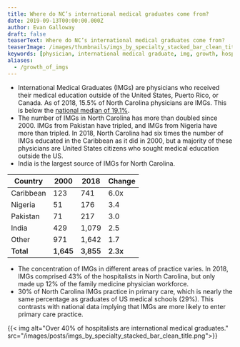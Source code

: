 ```yaml
---
title: Where do NC’s international medical graduates come from?
date: 2019-09-13T00:00:00.000Z
author: Evan Galloway
draft: false
teaserText: Where do NC’s international medical graduates come from?
teaserImage: /images/thumbnails/imgs_by_specialty_stacked_bar_clean_title.jpg
keywords: [physician, international medical graduate, img, growth, hospitalist]
aliases:
  - /growth_of_imgs
---
```



* International Medical Graduates (IMGs) are physicians who received their medical education outside of the United States, Puerto Rico, or Canada. As of 2018, 15.5% of North Carolina physicians are IMGs. This is below the [national median of 19.1%](https://www.aamc.org/data/workforce/reports/484392/2017-state-physician-workforce-data-report.html).
* The number of IMGs in North Carolina has more than doubled since 2000. IMGs from Pakistan have tripled, and IMGs from Nigeria have more than tripled. In 2018, North Carolina had six times the number of IMGs educated in the Caribbean as it did in 2000, but a majority of these physicians are United States citizens who sought medical education outside the US. 
* India is the largest source of IMGs for North Carolina.

<table class="table">
   <thead>
      <th data-key="country" class="column-type-string ">
         Country
      </th>
      <th data-key="2000" class="has-text-right">
         2000
      </th>
      <th data-key="2018" class="has-text-right ">
         2018
      </th>
      <th data-key="change" class="has-text-right ">
         Change
      </th>
   </thead>
   <tbody>
      <tr>
         <td class="cell-type-string">Caribbean</td>
         <td class="has-text-right">123</td>
         <td class="has-text-right">741</td>
         <td class="has-text-right">6.0x</td>
      </tr>
      <tr>
         <td class="cell-type-string">Nigeria</td>
         <td class="has-text-right">51</td>
         <td class="has-text-right">176</td>
         <td class="has-text-right">3.4&nbsp;</td>
      </tr>
      <tr>
         <td class="cell-type-string">Pakistan</td>
         <td class="has-text-right">71</td>
         <td class="has-text-right">217</td>
         <td class="has-text-right">3.0&nbsp;</td>
      </tr>
      <tr>
         <td class="cell-type-string">India</td>
         <td class="has-text-right">429</td>
         <td class="has-text-right">1,079</td>
         <td class="has-text-right">2.5&nbsp;</td>
      </tr>
            <tr>
         <td class="cell-type-string">Other</td>
         <td class="has-text-right">971</td>
         <td class="has-text-right">1,642</td>
         <td class="has-text-right">1.7&nbsp;</td>
      </tr>
      <tr style="font-weight:600;">
         <td class="cell-type-string">Total</td>
         <td class="has-text-right">1,645</td>
         <td class="has-text-right">3,855</td>
         <td class="has-text-right">2.3x</td>
      </tr>
   </tbody>
</table>

* The concentration of IMGs in different areas of practice varies. In 2018, IMGs comprised 43% of the hospitalists in North Carolina, but only made up 12% of the family medicine physician workforce.
* 30% of North Carolina IMGs practice in primary care, which is nearly the same percentage as graduates of US medical schools (29%). This contrasts with national data implying that IMGs are more likely to enter primary care practice.

{{< img alt="Over 40% of hospitalists are international medical graduates." src="/images/posts/imgs_by_specialty_stacked_bar_clean_title.png">}}